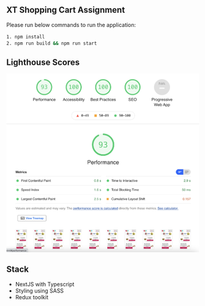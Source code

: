 ## XT Shopping Cart Assignment

Please run below commands to run the application:

```bash
1. npm install
2. npm run build && npm run start
```

## Lighthouse Scores

<img src="./lighthouse-scores.png" />

## Stack

- NextJS with Typescript
- Styling using SASS
- Redux toolkit
